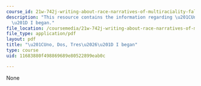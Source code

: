 ```yaml
---
course_id: 21w-742j-writing-about-race-narratives-of-multiraciality-fall-2008
description: "This resource contains the information regarding \u201CUno, Dos, Tres\u2026\
  \u201D I began."
file_location: /coursemedia/21w-742j-writing-about-race-narratives-of-multiraciality-fall-2008/11683880f498869689e80522899eab0c_MIT21W_742JF08_a_qntfd.pdf
file_type: application/pdf
layout: pdf
title: "\u201CUno, Dos, Tres\u2026\u201D I began"
type: course
uid: 11683880f498869689e80522899eab0c

---
```

None